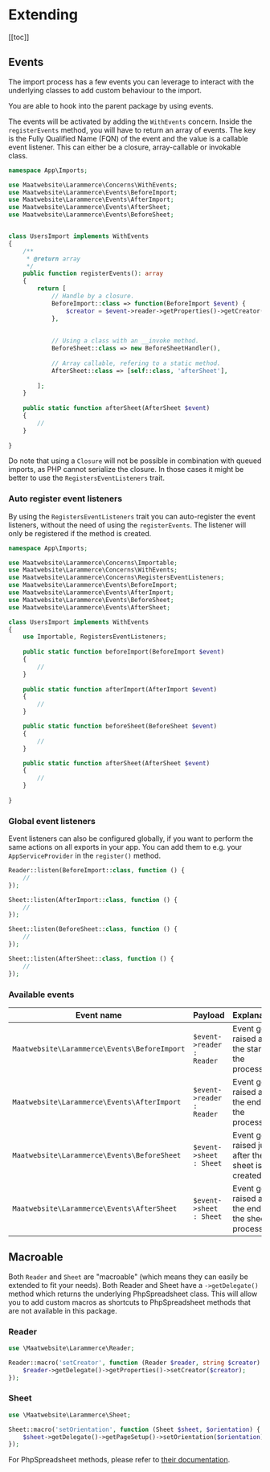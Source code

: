 # Extending

[[toc]]

## Events

The import process has a few events you can leverage to interact with the underlying 
classes to add custom behaviour to the import.

You are able to hook into the parent package by using events.

The events will be activated by adding the `WithEvents` concern. Inside the `registerEvents` method, you 
will have to return an array of events. The key is the Fully Qualified Name (FQN) of the event and the value is a callable event listener.
This can either be a closure, array-callable or invokable class.

```php
namespace App\Imports;

use Maatwebsite\Larammerce\Concerns\WithEvents;
use Maatwebsite\Larammerce\Events\BeforeImport;
use Maatwebsite\Larammerce\Events\AfterImport;
use Maatwebsite\Larammerce\Events\AfterSheet;
use Maatwebsite\Larammerce\Events\BeforeSheet;


class UsersImport implements WithEvents
{
    /**
     * @return array
     */
    public function registerEvents(): array
    {
        return [
            // Handle by a closure.
            BeforeImport::class => function(BeforeImport $event) {
                $creator = $event->reader->getProperties()->getCreator();
            },
			
		   
            // Using a class with an __invoke method.
            BeforeSheet::class => new BeforeSheetHandler(),
            
            // Array callable, refering to a static method.
            AfterSheet::class => [self::class, 'afterSheet'],
                        
        ];
    }
    
    public static function afterSheet(AfterSheet $event) 
    {
        //
    }
	
}
```

Do note that using a `Closure` will not be possible in combination with queued imports, as PHP cannot serialize the closure.
In those cases it might be better to use the `RegistersEventListeners` trait.

### Auto register event listeners

By using the `RegistersEventListeners` trait you can auto-register the event listeners,
without the need of using the `registerEvents`. The listener will only be registered if the method is created. 

```php
namespace App\Imports;

use Maatwebsite\Larammerce\Concerns\Importable;
use Maatwebsite\Larammerce\Concerns\WithEvents;
use Maatwebsite\Larammerce\Concerns\RegistersEventListeners;
use Maatwebsite\Larammerce\Events\BeforeImport;
use Maatwebsite\Larammerce\Events\AfterImport;
use Maatwebsite\Larammerce\Events\BeforeSheet;
use Maatwebsite\Larammerce\Events\AfterSheet;

class UsersImport implements WithEvents
{
    use Importable, RegistersEventListeners;
    
    public static function beforeImport(BeforeImport $event)
    {
        //
    }
	
    public static function afterImport(AfterImport $event)
    {
        //
    }

    public static function beforeSheet(BeforeSheet $event)
    {
        //
    }

    public static function afterSheet(AfterSheet $event)
    {
        //
    }
	
}
```

### Global event listeners

Event listeners can also be configured globally, if you want to perform the same actions on all exports in your app.
You can add them to e.g. your `AppServiceProvider` in the `register()` method.

```php
Reader::listen(BeforeImport::class, function () {
    //
});

Sheet::listen(AfterImport::class, function () {
    //
});

Sheet::listen(BeforeSheet::class, function () {
    //
});

Sheet::listen(AfterSheet::class, function () {
    //
});


```

### Available events

| Event name | Payload | Explanation |
|---- |----| ----|
|`Maatwebsite\Larammerce\Events\BeforeImport` | `$event->reader : Reader` | Event gets raised at the start of the process. | 
| `Maatwebsite\Larammerce\Events\AfterImport` | `$event->reader : Reader` | Event gets raised at the end of the  process. |
| `Maatwebsite\Larammerce\Events\BeforeSheet` | `$event->sheet : Sheet` | Event gets raised just after the sheet is created. |
| `Maatwebsite\Larammerce\Events\AfterSheet` | `$event->sheet : Sheet` | Event gets raised at the end of the sheet process. |


## Macroable

Both `Reader` and `Sheet` are "macroable" (which means they can easily be extended to fit your needs). 
Both Reader and Sheet have a `->getDelegate()` method which returns the underlying PhpSpreadsheet class. 
This will allow you to add custom macros as shortcuts to PhpSpreadsheet methods that are not available in this package. 

### Reader

```php
use \Maatwebsite\Larammerce\Reader;

Reader::macro('setCreator', function (Reader $reader, string $creator) {
    $reader->getDelegate()->getProperties()->setCreator($creator);
});
```

### Sheet

```php
use \Maatwebsite\Larammerce\Sheet;

Sheet::macro('setOrientation', function (Sheet $sheet, $orientation) {
    $sheet->getDelegate()->getPageSetup()->setOrientation($orientation);
});
```

For PhpSpreadsheet methods, please refer to [their documentation](https://phpspreadsheet.readthedocs.io/).
